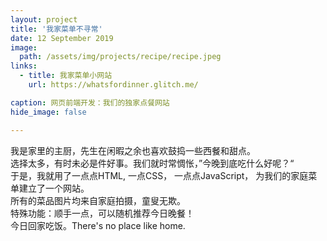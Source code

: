 ```yaml
---
layout: project
title: '我家菜单不寻常'
date: 12 September 2019
image:  
  path: /assets/img/projects/recipe/recipe.jpeg
links:
  - title: 我家菜单小网站
    url: https://whatsfordinner.glitch.me/

caption: 网页前端开发：我们的独家点餐网站
hide_image: false

---
```


我是家里的主厨，先生在闲暇之余也喜欢鼓捣一些西餐和甜点。<br>
选择太多，有时未必是件好事。我们就时常惆怅，”今晚到底吃什么好呢？“<br>
于是，我就用了一点点HTML, 一点CSS， 一点点JavaScript， 为我们的家庭菜单建立了一个网站。<br>
所有的菜品图片均来自家庭拍摄，童叟无欺。<br>
特殊功能：顺手一点，可以随机推荐今日晚餐！<br>
今日回家吃饭。There's no place like home.
